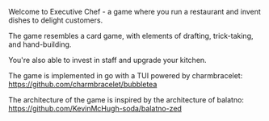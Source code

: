 Welcome to Executive Chef - a game where you run a restaurant and invent dishes to delight customers.

The game resembles a card game, with elements of drafting, trick-taking, and hand-building.

You're also able to invest in staff and upgrade your kitchen.

The game is implemented in go with a TUI powered by charmbracelet: https://github.com/charmbracelet/bubbletea

The architecture of the game is inspired by the architecture of balatno: https://github.com/KevinMcHugh-soda/balatno-zed
